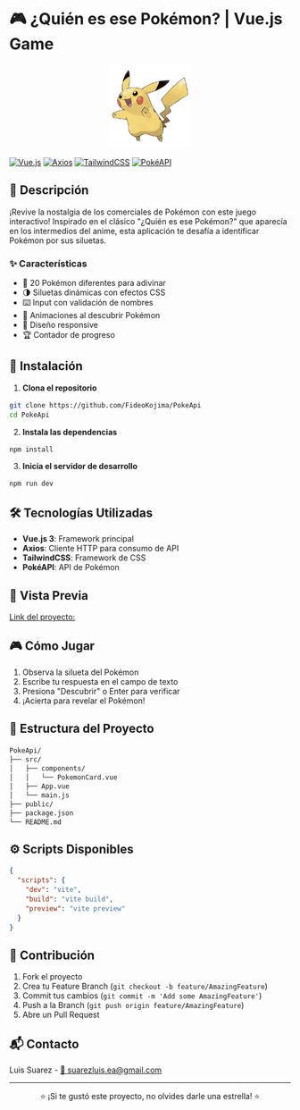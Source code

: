 # 🎮 ¿Quién es ese Pokémon? | Vue.js Game

<div align="center">
  <img src="https://raw.githubusercontent.com/PokeAPI/sprites/master/sprites/pokemon/other/official-artwork/25.png" width="150">
</div>

[![Vue.js](https://img.shields.io/badge/Vue.js-4FC08D?style=for-the-badge&logo=vue.js&logoColor=white)](https://vuejs.org/)
[![Axios](https://img.shields.io/badge/Axios-5A29E4?style=for-the-badge&logo=axios&logoColor=white)](https://axios-http.com/)
[![TailwindCSS](https://img.shields.io/badge/Tailwind_CSS-38B2AC?style=for-the-badge&logo=tailwind-css&logoColor=white)](https://tailwindcss.com/)
[![PokéAPI](https://img.shields.io/badge/PokéAPI-EF5350?style=for-the-badge&logo=pokemon&logoColor=white)](https://pokeapi.co/)

## 📖 Descripción

¡Revive la nostalgia de los comerciales de Pokémon con este juego interactivo! Inspirado en el clásico "¿Quién es ese Pokémon?" que aparecía en los intermedios del anime, esta aplicación te desafía a identificar Pokémon por sus siluetas.

### ✨ Características

- 🎯 20 Pokémon diferentes para adivinar
- 🌗 Siluetas dinámicas con efectos CSS
- ⌨️ Input con validación de nombres
- 🎉 Animaciones al descubrir Pokémon
- 📱 Diseño responsive
- 🏆 Contador de progreso

## 🚀 Instalación

1. **Clona el repositorio**

```bash
git clone https://github.com/FideoKojima/PokeApi
cd PokeApi
```

2. **Instala las dependencias**

```bash
npm install
```

3. **Inicia el servidor de desarrollo**

```bash
npm run dev
```

## 🛠️ Tecnologías Utilizadas

- **Vue.js 3**: Framework principal
- **Axios**: Cliente HTTP para consumo de API
- **TailwindCSS**: Framework de CSS
- **PokéAPI**: API de Pokémon

## 📱 Vista Previa

[Link del proyecto:](https://poke-api-mu-three.vercel.app/)

## 🎮 Cómo Jugar

1. Observa la silueta del Pokémon
2. Escribe tu respuesta en el campo de texto
3. Presiona "Descubrir" o Enter para verificar
4. ¡Acierta para revelar el Pokémon!

## 🌳 Estructura del Proyecto

```
PokeApi/
├── src/
│   ├── components/
│   │   └── PokemonCard.vue
│   ├── App.vue
│   └── main.js
├── public/
├── package.json
└── README.md
```

## ⚙️ Scripts Disponibles

```json
{
  "scripts": {
    "dev": "vite",
    "build": "vite build",
    "preview": "vite preview"
  }
}
```

## 🤝 Contribución

1. Fork el proyecto
2. Crea tu Feature Branch (`git checkout -b feature/AmazingFeature`)
3. Commit tus cambios (`git commit -m 'Add some AmazingFeature'`)
4. Push a la Branch (`git push origin feature/AmazingFeature`)
5. Abre un Pull Request

## 📬 Contacto

Luis Suarez - [📧 suarezluis.ea@gmail.com](mailto:suarezluis.ea@gmail.com)

---

<div align="center">
  ⭐️ ¡Si te gustó este proyecto, no olvides darle una estrella! ⭐️
</div>
